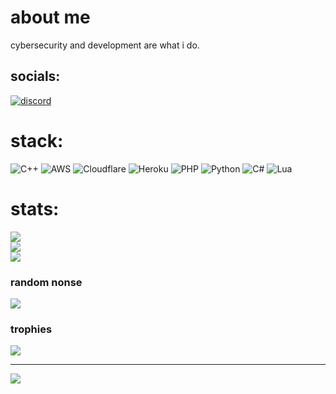 #  about me
cybersecurity and development are what i do.<br>


## socials:
[![discord](https://img.shields.io/badge/Discord-%237289DA.svg?logo=discord&logoColor=white)](htttps://discord.gg/krezzy#0266) 

# stack:
![C++](https://img.shields.io/badge/c++-%2300599C.svg?style=for-the-badge&logo=c%2B%2B&logoColor=white) ![AWS](https://img.shields.io/badge/AWS-%23FF9900.svg?style=for-the-badge&logo=amazon-aws&logoColor=white) ![Cloudflare](https://img.shields.io/badge/Cloudflare-F38020?style=for-the-badge&logo=Cloudflare&logoColor=white) ![Heroku](https://img.shields.io/badge/heroku-%23430098.svg?style=for-the-badge&logo=heroku&logoColor=white) ![PHP](https://img.shields.io/badge/php-%23777BB4.svg?style=for-the-badge&logo=php&logoColor=white) ![Python](https://img.shields.io/badge/python-3670A0?style=for-the-badge&logo=python&logoColor=ffdd54) ![C#](https://img.shields.io/badge/c%23-%23239120.svg?style=for-the-badge&logo=c-sharp&logoColor=white) ![Lua](https://img.shields.io/badge/lua-%232C2D72.svg?style=for-the-badge&logo=lua&logoColor=white)
# stats:
![](https://github-readme-stats.vercel.app/api?username=krezux&theme=dark&hide_border=false&include_all_commits=true&count_private=true)<br/>
![](https://github-readme-streak-stats.herokuapp.com/?user=krezux&theme=dark&hide_border=false)<br/>
![](https://github-readme-stats.vercel.app/api/top-langs/?username=krezux&theme=dark&hide_border=false&include_all_commits=true&count_private=true&layout=compact)

### random nonse
![](https://quotes-github-readme.vercel.app/api?type=horizontal&theme=radical)

### trophies
![](https://github-profile-trophy.vercel.app/?username=krezux&theme=tokyonight&no-frame=false&no-bg=true&margin-w=4)

---
[![](https://visitcount.itsvg.in/api?id=krezux&icon=0&color=0)](https://visitcount.itsvg.in)
